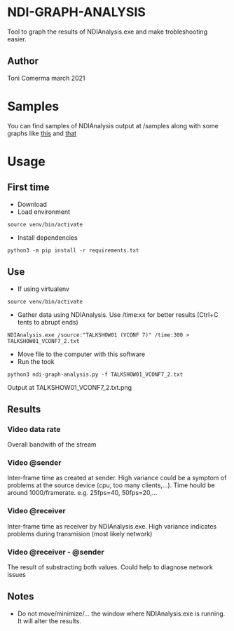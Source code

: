 # NDI-GRAPH-ANALYSIS

Tool to graph the results of NDIAnalysis.exe and make trobleshooting easier.

## Author
Toni Comerma
march 2021

# Samples
You can find samples of NDIAnalysis output at /samples along with some graphs like [this](../blob/master/samples/C9-Cam2.txt.png) and [that](../blob/master/samples/TALKSHOW01_VCONF7_3.txt.png)

# Usage
## First time

- Download
- Load environment
```
source venv/bin/activate
```
- Install dependencies
```
python3 -m pip install -r requirements.txt
```

## Use
- If using virtualenv
```
source venv/bin/activate
```
- Gather data using NDIAnalysis. Use /time:xx for better results (Ctrl+C tents to abrupt ends)
```
NDIAnalysis.exe /source:"TALKSHOW01 (VCONF 7)" /time:300 > TALKSHOW01_VCONF7_2.txt
```
- Move file to the computer with this software
- Run the took
```
python3 ndi-graph-analysis.py -f TALKSHOW01_VCONF7_2.txt
```
Output at TALKSHOW01_VCONF7_2.txt.png

## Results

### Video data rate
Overall bandwith of the stream

### Video @sender 
Inter-frame time as created at sender. High variance could be a symptom of problems at the source device (cpu, too many clients,...).
Time hould be around 1000/framerate. e.g. 25fps=40, 50fps=20,...
### Video @receiver
Inter-frame time as receiver by NDIAnalysis.exe. High variance indicates problems during transmision (most likely network) 

### Video @receiver - @sender
The result of substracting both values. Could help to diagnose network issues

## Notes
- Do not move/minimize/... the window where NDIAnalysis.exe is running. It will alter the results.